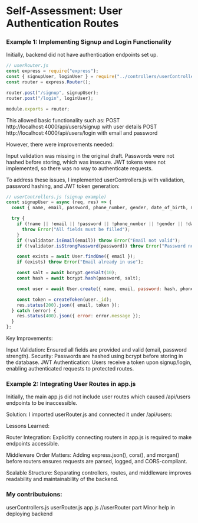 # Self-Assessment: User Authentication Routes
### Example 1: Implementing Signup and Login Functionality

Initially, backend did not have authentication endpoints set up.

```javascript
// userRouter.js
const express = require("express");
const { signupUser, loginUser } = require("../controllers/userControllers");
const router = express.Router();

router.post("/signup", signupUser);
router.post("/login", loginUser);

module.exports = router;
```

This allowed basic functionality such as:
POST http://localhost:4000/api/users/signup with user details
POST http://localhost:4000/api/users/login with email and password

However, there were improvements needed:

Input validation was missing in the original draft.
Passwords were not hashed before storing, which was insecure.
JWT tokens were not implemented, so there was no way to authenticate requests.

To address these issues, I implemented userControllers.js with validation, password hashing, and JWT token generation:

```javascript
// userControllers.js (signup example)
const signupUser = async (req, res) => {
  const { name, email, password, phone_number, gender, date_of_birth, membership_status } = req.body;

  try {
    if (!name || !email || !password || !phone_number || !gender || !date_of_birth || !membership_status) {
      throw Error("All fields must be filled");
    }
    if (!validator.isEmail(email)) throw Error("Email not valid");
    if (!validator.isStrongPassword(password)) throw Error("Password not strong enough");

    const exists = await User.findOne({ email });
    if (exists) throw Error("Email already in use");

    const salt = await bcrypt.genSalt(10);
    const hash = await bcrypt.hash(password, salt);

    const user = await User.create({ name, email, password: hash, phone_number, gender, date_of_birth, membership_status });

    const token = createToken(user._id);
    res.status(200).json({ email, token });
  } catch (error) {
    res.status(400).json({ error: error.message });
  }
};
```

Key Improvements:

Input Validation: Ensured all fields are provided and valid (email, password strength).
Security: Passwords are hashed using bcrypt before storing in the database.
JWT Authentication: Users receive a token upon signup/login, enabling authenticated requests to protected routes.

### Example 2: Integrating User Routes in app.js

Initially, the main app.js did not include user routes which caused /api/users endpoints to be inaccessible.

Solution: I imported userRouter.js and connected it under /api/users:



Lessons Learned:

Router Integration: Explicitly connecting routers in app.js is required to make endpoints accessible.

Middleware Order Matters: Adding express.json(), cors(), and morgan() before routers ensures requests are parsed, logged, and CORS-compliant.

Scalable Structure: Separating controllers, routes, and middleware improves readability and maintainability of the backend.


### My contributuions:
userControllers.js
userRouter.js
app.js //userRouter part
Minor help in deploying backend
